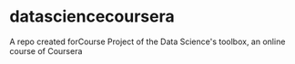 # datasciencecoursera
A repo created forCourse Project of the Data Science's toolbox, an online course of Coursera
